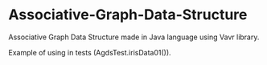 # Associative-Graph-Data-Structure
Associative Graph Data Structure made in Java language using Vavr library.


Example of using in tests (AgdsTest.irisData01()).

